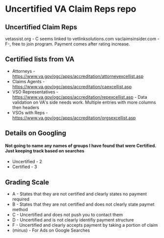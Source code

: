# Uncertified VA Claim Reps repo

## Uncertified Claim Reps
vetassist.org - C seems linked to vetlinksolutions.com
vaclaimsinsider.com - F-, free to join program. Payment comes after rating increase. 

## Certified lists from VA
- Attorneys - https://www.va.gov/ogc/apps/accreditation/attorneyexcellist.asp
- Claims Agents - https://www.va.gov/ogc/apps/accreditation/caexcellist.asp
- VSO Representatives - https://www.va.gov/ogc/apps/accreditation/repexcellist.asp - Data validation on VA's side needs work. Multiple entries with more columns then headers
- VSOs with Reps - https://www.va.gov/ogc/apps/accreditation/orgsexcellist.asp

## Details on Googling
#### Not going to name any names of groups I have found that were Certified. Just keeping track based on searches
- Uncertified - 2
- Certified - 3


## Grading Scale
- A - States that they are not certified and clearly states no payment required
- B - States that they are not certified and does not clearly state paymet method
- C - Uncertified and does not push you to contact them
- D - Uncertified and is not clearly identifiy payment structure
- F - Uncertified and clearly accepts payment by taking a portion of claim
- (minus) - For Ads on Google Searches